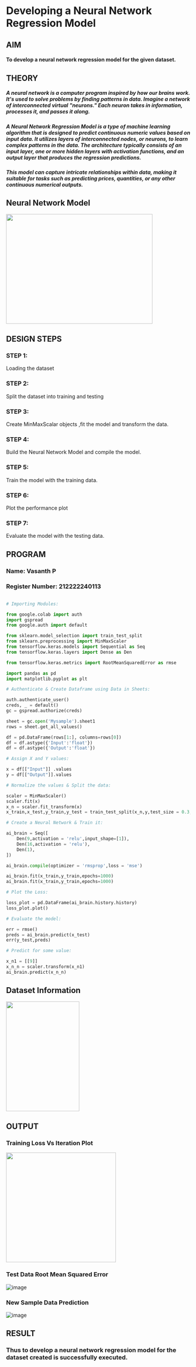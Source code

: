 # Developing a Neural Network Regression Model

## AIM

#### To develop a neural network regression model for the given dataset.

## THEORY

##### A neural network is a computer program inspired by how our brains work. It's used to solve problems by finding patterns in data. Imagine a network of interconnected virtual "neurons." Each neuron takes in information, processes it, and passes it along.

##### A Neural Network Regression Model is a type of machine learning algorithm that is designed to predict continuous numeric values based on input data. It utilizes layers of interconnected nodes, or neurons, to learn complex patterns in the data. The architecture typically consists of an input layer, one or more hidden layers with activation functions, and an output layer that produces the regression predictions.

##### This model can capture intricate relationships within data, making it suitable for tasks such as predicting prices, quantities, or any other continuous numerical outputs.

## Neural Network Model


<img src = https://github.com/PriyankaAnnadurai/basic-nn-model/assets/118351569/ec215fd5-6068-4104-9915-a1f6a90e45a2 width=400 height =300>




## DESIGN STEPS

### STEP 1:

Loading the dataset

### STEP 2:

Split the dataset into training and testing

### STEP 3:

Create MinMaxScalar objects ,fit the model and transform the data.

### STEP 4:

Build the Neural Network Model and compile the model.

### STEP 5:

Train the model with the training data.

### STEP 6:

Plot the performance plot

### STEP 7:

Evaluate the model with the testing data.

## PROGRAM
### Name: Vasanth P
### Register Number: 212222240113
```python

# Importing Modules:

from google.colab import auth
import gspread
from google.auth import default

from sklearn.model_selection import train_test_split
from sklearn.preprocessing import MinMaxScaler
from tensorflow.keras.models import Sequential as Seq
from tensorflow.keras.layers import Dense as Den

from tensorflow.keras.metrics import RootMeanSquaredError as rmse

import pandas as pd
import matplotlib.pyplot as plt

# Authenticate & Create Dataframe using Data in Sheets:

auth.authenticate_user()
creds, _ = default()
gc = gspread.authorize(creds)

sheet = gc.open('Mysample').sheet1 
rows = sheet.get_all_values()

df = pd.DataFrame(rows[1:], columns=rows[0])
df = df.astype({'Input':'float'})
df = df.astype({'Output':'float'})

# Assign X and Y values:

x = df[["Input"]] .values
y = df[["Output"]].values

# Normalize the values & Split the data:

scaler = MinMaxScaler()
scaler.fit(x)
x_n = scaler.fit_transform(x)
x_train,x_test,y_train,y_test = train_test_split(x_n,y,test_size = 0.3,random_state = 3)

# Create a Neural Network & Train it:

ai_brain = Seq([
    Den(9,activation = 'relu',input_shape=[1]),
    Den(16,activation = 'relu'),
    Den(1),
])

ai_brain.compile(optimizer = 'rmsprop',loss = 'mse')

ai_brain.fit(x_train,y_train,epochs=1000)
ai_brain.fit(x_train,y_train,epochs=1000)

# Plot the Loss:

loss_plot = pd.DataFrame(ai_brain.history.history)
loss_plot.plot()

# Evaluate the model:

err = rmse()
preds = ai_brain.predict(x_test)
err(y_test,preds)

# Predict for some value:

x_n1 = [[9]]
x_n_n = scaler.transform(x_n1)
ai_brain.predict(x_n_n)
```

## Dataset Information

<img src = https://github.com/PriyankaAnnadurai/basic-nn-model/assets/118351569/89342cf9-bc51-412d-9aa1-96a212ff4a3a width=200 height =300>


## OUTPUT

### Training Loss Vs Iteration Plot


<img src = https://github.com/PriyankaAnnadurai/basic-nn-model/assets/118351569/34c9657a-026d-4fec-8ae0-c07dc90f8c83 width=300 height =300>



### Test Data Root Mean Squared Error

![image](https://github.com/PriyankaAnnadurai/basic-nn-model/assets/118351569/0365374c-f413-4c88-a540-5c7e125a0479)


### New Sample Data Prediction

![image](https://github.com/PriyankaAnnadurai/basic-nn-model/assets/118351569/59815273-af94-4c54-af54-27f17939c6c8)


## RESULT

### Thus to develop a neural network regression model for the dataset created is successfully executed.
